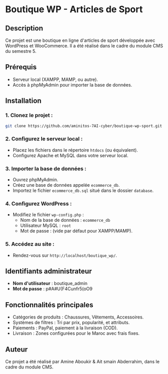 # Boutique WP - Articles de Sport

## Description
Ce projet est une boutique en ligne d'articles de sport développée avec WordPress et WooCommerce. Il a été réalisé dans le cadre du module CMS du semestre 5.

## Prérequis
- Serveur local (XAMPP, MAMP, ou autre).
- Accès à phpMyAdmin pour importer la base de données.

## Installation

### 1. Clonez le projet :
```bash
git clone https://github.com/aminitos-7AI-cyber/boutique-wp-sport.git
```

### 2. Configurez le serveur local :
- Placez les fichiers dans le répertoire `htdocs` (ou équivalent).
- Configurez Apache et MySQL dans votre serveur local.

### 3. Importer la base de données :
- Ouvrez phpMyAdmin.
- Créez une base de données appelée `ecommerce_db`.
- Importez le fichier `ecommerce_db.sql` situé dans le dossier `database`.

### 4. Configurez WordPress :
- Modifiez le fichier `wp-config.php` :
  - Nom de la base de données : `ecommerce_db`
  - Utilisateur MySQL : `root`
  - Mot de passe : (vide par défaut pour XAMPP/MAMP).

### 5. Accédez au site :
- Rendez-vous sur `http://localhost/boutique_wp/`.

## Identifiants administrateur
- **Nom d'utilisateur** : boutique_admin
- **Mot de passe** : p#A#U(F4Cunfr5(oO9

## Fonctionnalités principales
- Catégories de produits : Chaussures, Vêtements, Accessoires.
- Systèmes de filtres : Tri par prix, popularité, et attributs.
- Paiements : PayPal, paiement à la livraison (COD).
- Livraison : Zones configurées pour le Maroc avec frais fixes.

## Auteur
Ce projet a été réalisé par Amine Aboukir & Ait smain Abderrahim, dans le cadre du module CMS.
